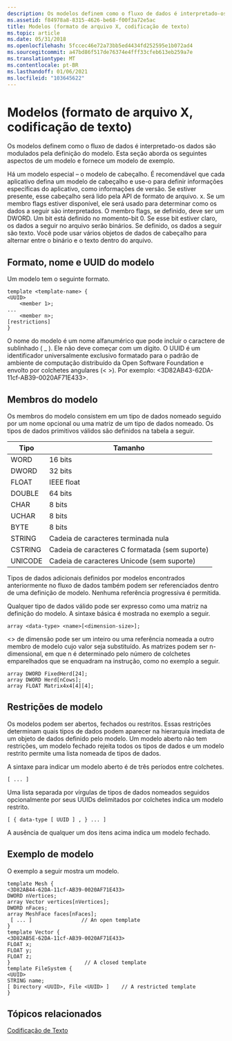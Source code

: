 ```yaml
---
description: Os modelos definem como o fluxo de dados é interpretado-os dados são modulados pela definição do modelo. Esta seção aborda os seguintes aspectos de um modelo e fornece um modelo de exemplo.
ms.assetid: f84978a8-8315-4626-be68-f00f3a72e5ac
title: Modelos (formato de arquivo X, codificação de texto)
ms.topic: article
ms.date: 05/31/2018
ms.openlocfilehash: 5fccec46e72a73bb5ed4434fd252595e1b072ad4
ms.sourcegitcommit: a47bd86f517de76374e4fff33cfeb613eb259a7e
ms.translationtype: MT
ms.contentlocale: pt-BR
ms.lasthandoff: 01/06/2021
ms.locfileid: "103645622"
---
```

# <a name="templates-x-file-format-text-encoding"></a>Modelos (formato de arquivo X, codificação de texto)

Os modelos definem como o fluxo de dados é interpretado-os dados são modulados pela definição do modelo. Esta seção aborda os seguintes aspectos de um modelo e fornece um modelo de exemplo.

Há um modelo especial – o modelo de cabeçalho. É recomendável que cada aplicativo defina um modelo de cabeçalho e use-o para definir informações específicas do aplicativo, como informações de versão. Se estiver presente, esse cabeçalho será lido pela API de formato de arquivo. x. Se um membro flags estiver disponível, ele será usado para determinar como os dados a seguir são interpretados. O membro flags, se definido, deve ser um DWORD. Um bit está definido no momento-bit 0. Se esse bit estiver claro, os dados a seguir no arquivo serão binários. Se definido, os dados a seguir são texto. Você pode usar vários objetos de dados de cabeçalho para alternar entre o binário e o texto dentro do arquivo.

## <a name="template-form-name-and-uuid"></a>Formato, nome e UUID do modelo

Um modelo tem o seguinte formato.


```
template <template-name> {
<UUID>
    <member 1>;
...
    <member n>;
[restrictions]
}
```



O nome do modelo é um nome alfanumérico que pode incluir o caractere de sublinhado ( \_ ). Ele não deve começar com um dígito. O UUID é um identificador universalmente exclusivo formatado para o padrão de ambiente de computação distribuído da Open Software Foundation e envolto por colchetes angulares (< >). Por exemplo: <3D82AB43-62DA-11cf-AB39-0020AF71E433>.

## <a name="template-members"></a>Membros do modelo

Os membros do modelo consistem em um tipo de dados nomeado seguido por um nome opcional ou uma matriz de um tipo de dados nomeado. Os tipos de dados primitivos válidos são definidos na tabela a seguir.



| Tipo    | Tamanho                               |
|---------|------------------------------------|
| WORD    | 16 bits                            |
| DWORD   | 32 bits                            |
| FLOAT   | IEEE float                         |
| DOUBLE  | 64 bits                            |
| CHAR    | 8 bits                             |
| UCHAR   | 8 bits                             |
| BYTE    | 8 bits                             |
| STRING  | Cadeia de caracteres terminada nula             |
| CSTRING | Cadeia de caracteres C formatada (sem suporte) |
| UNICODE | Cadeia de caracteres Unicode (sem suporte)     |



 

Tipos de dados adicionais definidos por modelos encontrados anteriormente no fluxo de dados também podem ser referenciados dentro de uma definição de modelo. Nenhuma referência progressiva é permitida.

Qualquer tipo de dados válido pode ser expresso como uma matriz na definição do modelo. A sintaxe básica é mostrada no exemplo a seguir.


```
array <data-type> <name>[<dimension-size>];
```



<> de dimensão pode ser um inteiro ou uma referência nomeada a outro membro de modelo cujo valor seja substituído. As matrizes podem ser n-dimensional, em que n é determinado pelo número de colchetes emparelhados que se enquadram na instrução, como no exemplo a seguir.


```
array DWORD FixedHerd[24];
array DWORD Herd[nCows];
array FLOAT Matrix4x4[4][4];
```



## <a name="template-restrictions"></a>Restrições de modelo

Os modelos podem ser abertos, fechados ou restritos. Essas restrições determinam quais tipos de dados podem aparecer na hierarquia imediata de um objeto de dados definido pelo modelo. Um modelo aberto não tem restrições, um modelo fechado rejeita todos os tipos de dados e um modelo restrito permite uma lista nomeada de tipos de dados.

A sintaxe para indicar um modelo aberto é de três períodos entre colchetes.


```
[ ... ]
```



Uma lista separada por vírgulas de tipos de dados nomeados seguidos opcionalmente por seus UUIDs delimitados por colchetes indica um modelo restrito.


```
[ { data-type [ UUID ] , } ... ]
```



A ausência de qualquer um dos itens acima indica um modelo fechado.

## <a name="template-example"></a>Exemplo de modelo

O exemplo a seguir mostra um modelo.


```
template Mesh {
<3D82AB44-62DA-11cf-AB39-0020AF71E433>
DWORD nVertices;
array Vector vertices[nVertices];
DWORD nFaces;
array MeshFace faces[nFaces];
 [ ... ]                // An open template
}
template Vector {
<3D82AB5E-62DA-11cf-AB39-0020AF71E433>
FLOAT x;
FLOAT y;
FLOAT z;
}                        // A closed template
template FileSystem {
<UUID>
STRING name;
[ Directory <UUID>, File <UUID> ]    // A restricted template
}
```



## <a name="related-topics"></a>Tópicos relacionados

<dl> <dt>

[Codificação de Texto](text-encoding.md)
</dt> </dl>

 

 



